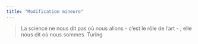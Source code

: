 ```yaml
---
title: "Modification mineure"
---
```


>La science ne nous dit pas où nous allons - c’est le rôle de l’art - ; elle nous dit où nous sommes. Turing
